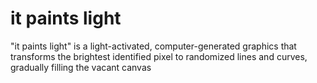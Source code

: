 # it paints light
 
 "it paints light" is a light-activated, computer-generated graphics that transforms the brightest identified pixel to randomized lines and curves, gradually filling the vacant canvas

